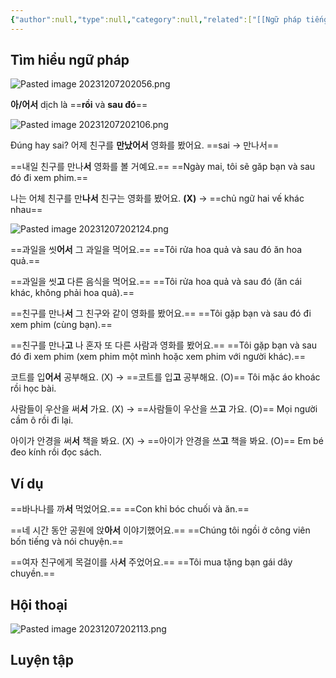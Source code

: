 ```yaml
---
{"author":null,"type":null,"category":null,"related":["[[Ngữ pháp tiếng Hàn (sơ cấp)]]"],"word-count":null,"dg-publish":true,"dg-hide":true,"tags":null,"deck":"korean_grammar","anki tags":null,"title":"kr_grammar","permalink":"/1-project/ngoai-ngu/tieng-han/ngu-phap-tieng-han/1-so-cap/4-v-1/","hide":true,"dgPassFrontmatter":true}
---
```


## Tìm hiểu ngữ pháp

![Pasted image 20231207202056.png](/img/user/4.%20RESOURCE/attachments/Pasted%20image%2020231207202056.png)

**아/어서** dịch là ==**rồi** và **sau đó**==
<!--ID: 1702009583197-->


![Pasted image 20231207202106.png](/img/user/4.%20RESOURCE/attachments/Pasted%20image%2020231207202106.png)

Đúng hay sai?
어제 친구를 **만났어서** 영화를 봤어요.
==sai → 만나서==
<!--ID: 1702009583215-->


==내일 친구를 만나**서** 영화를 볼 거예요.==
==Ngày mai, tôi sẽ găp bạn và sau đó đi xem phim.==
<!--ID: 1702009583228-->


나는 어체 친구를 만**나서** 친구는 영화를 봤어요. **(X)**
→ ==chủ ngữ hai vế khác nhau==
<!--ID: 1702009583237-->


![Pasted image 20231207202124.png](/img/user/4.%20RESOURCE/attachments/Pasted%20image%2020231207202124.png)

==과일을 씻**어서** 그 과일을 먹어요.==
==Tôi rửa hoa quả và sau đó ăn hoa quả.==
<!--ID: 1702009583248-->


==과일을 씻**고** 다른 음식을 먹어요.==
==Tôi rửa hoa quả và sau đó (ăn cái khác, không phải hoa quả).==
<!--ID: 1702009583258-->


==친구를 만나**서** 그 친구와 같이 영화를 봤어요.==
==Tôi gặp bạn và sau đó đi xem phim (cùng bạn).==
<!--ID: 1702009583272-->


==친구를 만나**고** 나 혼자 또 다른 사람과 영화를 봤어요.==
==Tôi gặp bạn và sau đó đi xem phim (xem phim một mình hoặc xem phim với người khác).==
<!--ID: 1702009583283-->


코트를 입**어서** 공부해요. (X)
→ ==코트를 입**고** 공부해요. (O)==
Tôi mặc áo khoác rồi học bài.
<!--ID: 1702009583297-->


사람들이 우산을 써**서** 가요. (X)
→ ==사람들이 우산을 쓰**고** 가요. (O)==
Mọi người cầm ô rồi đi lại.
<!--ID: 1702009583313-->


아이가 안경을 써**서** 책을 봐요. (X)
→ ==아이가 안경을 쓰**고** 책을 봐요. (O)==
Em bé đeo kính rồi đọc sách.
<!--ID: 1702009583327-->


## Ví dụ

﻿==바나나를 까**서** 먹었어요.==
==Con khỉ bóc chuối và ăn.==
<!--ID: 1702009583335-->


==네 시간 동안 공원에 앉**아서** 이야기했어요.==
==Chúng tôi ngồi ở công viên bốn tiếng và nói chuyện.==
<!--ID: 1702009583348-->


==여자 친구에게 목걸이를 사**서** 주었어요.==
==Tôi mua tặng bạn gái dây chuyền.==
<!--ID: 1702009583357-->


## Hội thoại

![Pasted image 20231207202113.png](/img/user/4.%20RESOURCE/attachments/Pasted%20image%2020231207202113.png)

## Luyện tập

